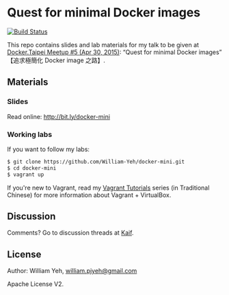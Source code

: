Quest for minimal Docker images
===

[![Build Status](https://travis-ci.org/William-Yeh/docker-mini.svg?branch=master)](https://travis-ci.org/William-Yeh/docker-mini)


This repo contains slides and lab materials for my talk to be given at [Docker.Taipei Meetup #5 (Apr 30, 2015)](http://www.meetup.com/Docker-Taipei/events/221967975/): “Quest for minimal Docker images” 【追求極簡化 Docker image 之路】.


## Materials


### Slides

Read online: http://bit.ly/docker-mini


### Working labs

If you want to follow my labs:

```bash
$ git clone https://github.com/William-Yeh/docker-mini.git
$ cd docker-mini
$ vagrant up
```

If you're new to Vagrant, read my [Vagrant Tutorials](http://www.codedata.com.tw/social-coding/vagrant-tutorial-1-developer-and-vm/) series (in Traditional Chinese) for more information about Vagrant + VirtualBox.


## Discussion

Comments? Go to discussion threads at [Kaif](https://kaif.io/z/programming/debates/c6P9Ic8aMn).


## License

Author: William Yeh, william.pjyeh@gmail.com

Apache License V2.

